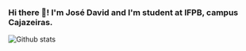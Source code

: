 ### Hi there 👋! I'm José David and I'm student at IFPB, campus Cajazeiras.

![Github stats](https://github-readme-stats.vercel.app/api?username=Nadjiel&theme=nightowl&show_icons=true&count_private=true&hide=stars)

<!--
**DaveJosef/DaveJosef** is a ✨ _special_ ✨ repository because its `README.md` (this file) appears on your GitHub profile.

Here are some ideas to get you started:

- 🔭 I’m currently working on ...
- 🌱 I’m currently learning ...
- 👯 I’m looking to collaborate on ...
- 🤔 I’m looking for help with ...
- 💬 Ask me about ...
- 📫 How to reach me: ...
- 😄 Pronouns: ...
- ⚡ Fun fact: ...
-->
